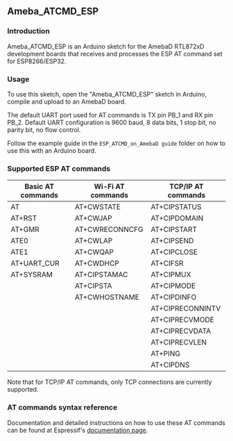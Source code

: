## Ameba_ATCMD_ESP

### Introduction

Ameba_ATCMD_ESP is an Arduino sketch for the AmebaD RTL872xD development boards that receives and processes the ESP AT command set for ESP8266/ESP32.

### Usage

To use this sketch, open the "Ameba_ATCMD_ESP" sketch in Arduino, compile and upload to an AmebaD board.

The default UART port used for AT commands is TX pin PB_1 and RX pin PB_2.
Default UART configuration is 9600 baud, 8 data bits, 1 stop bit, no parity bit, no flow control.

Follow the example guide in the `ESP_ATCMD_on_AmebaD guide` folder on how to use this with an Arduino board.

### Supported ESP AT commands

| Basic AT commands | Wi-Fi AT commands | TCP/IP AT commands |
| ----------------- | ----------------- | ------------------ |
| AT                | AT+CWSTATE        | AT+CIPSTATUS       |
| AT+RST            | AT+CWJAP          | AT+CIPDOMAIN       |
| AT+GMR            | AT+CWRECONNCFG    | AT+CIPSTART        |
| ATE0              | AT+CWLAP          | AT+CIPSEND         |
| ATE1              | AT+CWQAP          | AT+CIPCLOSE        |
| AT+UART_CUR       | AT+CWDHCP         | AT+CIFSR           |
| AT+SYSRAM         | AT+CIPSTAMAC      | AT+CIPMUX          |
|                   | AT+CIPSTA         | AT+CIPMODE         |
|                   | AT+CWHOSTNAME     | AT+CIPDINFO        |
|                   |                   | AT+CIPRECONNINTV   |
|                   |                   | AT+CIPRECVMODE     |
|                   |                   | AT+CIPRECVDATA     |
|                   |                   | AT+CIPRECVLEN      |
|                   |                   | AT+PING            |
|                   |                   | AT+CIPDNS          |

Note that for TCP/IP AT commands, only TCP connections are currently supported.

### AT commands syntax reference

Documentation and detailed instructions on how to use these AT commands can be found at Espressif's [documentation page](https://espressif-docs.readthedocs-hosted.com/projects/esp-at/en/release-v2.2.0.0_esp32/AT_Command_Set/index.html).
